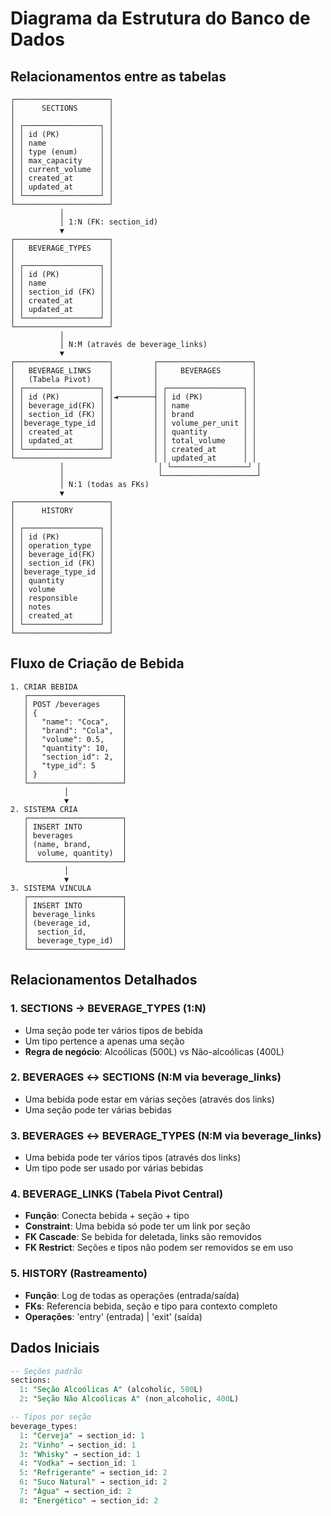 # Diagrama da Estrutura do Banco de Dados

## Relacionamentos entre as tabelas

```
┌─────────────────────┐
│      SECTIONS       │
│                     │
│ ┌─────────────────┐ │
│ │ id (PK)         │ │
│ │ name            │ │
│ │ type (enum)     │ │
│ │ max_capacity    │ │
│ │ current_volume  │ │
│ │ created_at      │ │
│ │ updated_at      │ │
│ └─────────────────┘ │
└─────────────────────┘
           │
           │ 1:N (FK: section_id)
           ▼
┌─────────────────────┐
│   BEVERAGE_TYPES    │
│                     │
│ ┌─────────────────┐ │
│ │ id (PK)         │ │
│ │ name            │ │
│ │ section_id (FK) │ │
│ │ created_at      │ │
│ │ updated_at      │ │
│ └─────────────────┘ │
└─────────────────────┘
           │
           │ N:M (através de beverage_links)
           ▼
┌─────────────────────┐         ┌─────────────────────┐
│   BEVERAGE_LINKS    │         │     BEVERAGES       │
│   (Tabela Pivot)    │         │                     │
│ ┌─────────────────┐ │         │ ┌─────────────────┐ │
│ │ id (PK)         │ │◄────────┤ │ id (PK)         │ │
│ │ beverage_id(FK) │ │         │ │ name            │ │
│ │ section_id (FK) │ │         │ │ brand           │ │
│ │beverage_type_id │ │         │ │ volume_per_unit │ │
│ │ created_at      │ │         │ │ quantity        │ │
│ │ updated_at      │ │         │ │ total_volume    │ │
│ └─────────────────┘ │         │ │ created_at      │ │
└─────────────────────┘         │ │ updated_at      │ │
           │                     │ └─────────────────┘ │
           │                     └─────────────────────┘
           │ N:1 (todas as FKs)
           ▼
┌─────────────────────┐
│      HISTORY        │
│                     │
│ ┌─────────────────┐ │
│ │ id (PK)         │ │
│ │ operation_type  │ │
│ │ beverage_id(FK) │ │
│ │ section_id (FK) │ │
│ │beverage_type_id │ │
│ │ quantity        │ │
│ │ volume          │ │
│ │ responsible     │ │
│ │ notes           │ │
│ │ created_at      │ │
│ └─────────────────┘ │
└─────────────────────┘
```

## Fluxo de Criação de Bebida

```
1. CRIAR BEBIDA
   ┌─────────────────────┐
   │ POST /beverages     │
   │ {                   │
   │   "name": "Coca",   │
   │   "brand": "Cola",  │
   │   "volume": 0.5,    │
   │   "quantity": 10,   │
   │   "section_id": 2,  │
   │   "type_id": 5      │
   │ }                   │
   └─────────────────────┘
            │
            ▼
2. SISTEMA CRIA
   ┌─────────────────────┐
   │ INSERT INTO         │
   │ beverages           │
   │ (name, brand,       │
   │  volume, quantity)  │
   └─────────────────────┘
            │
            ▼
3. SISTEMA VINCULA
   ┌─────────────────────┐
   │ INSERT INTO         │
   │ beverage_links      │
   │ (beverage_id,       │
   │  section_id,        │
   │  beverage_type_id)  │
   └─────────────────────┘
```

## Relacionamentos Detalhados

### 1. SECTIONS → BEVERAGE_TYPES (1:N)
- Uma seção pode ter vários tipos de bebida
- Um tipo pertence a apenas uma seção
- **Regra de negócio**: Alcoólicas (500L) vs Não-alcoólicas (400L)

### 2. BEVERAGES ↔ SECTIONS (N:M via beverage_links)
- Uma bebida pode estar em várias seções (através dos links)
- Uma seção pode ter várias bebidas

### 3. BEVERAGES ↔ BEVERAGE_TYPES (N:M via beverage_links)
- Uma bebida pode ter vários tipos (através dos links)
- Um tipo pode ser usado por várias bebidas

### 4. BEVERAGE_LINKS (Tabela Pivot Central)
- **Função**: Conecta bebida + seção + tipo
- **Constraint**: Uma bebida só pode ter um link por seção
- **FK Cascade**: Se bebida for deletada, links são removidos
- **FK Restrict**: Seções e tipos não podem ser removidos se em uso

### 5. HISTORY (Rastreamento)
- **Função**: Log de todas as operações (entrada/saída)
- **FKs**: Referencia bebida, seção e tipo para contexto completo
- **Operações**: 'entry' (entrada) | 'exit' (saída)

## Dados Iniciais

```sql
-- Seções padrão
sections:
  1: "Seção Alcoólicas A" (alcoholic, 500L)
  2: "Seção Não Alcoólicas A" (non_alcoholic, 400L)

-- Tipos por seção
beverage_types:
  1: "Cerveja" → section_id: 1
  2: "Vinho" → section_id: 1
  3: "Whisky" → section_id: 1
  4: "Vodka" → section_id: 1
  5: "Refrigerante" → section_id: 2
  6: "Suco Natural" → section_id: 2
  7: "Água" → section_id: 2
  8: "Energético" → section_id: 2
```
